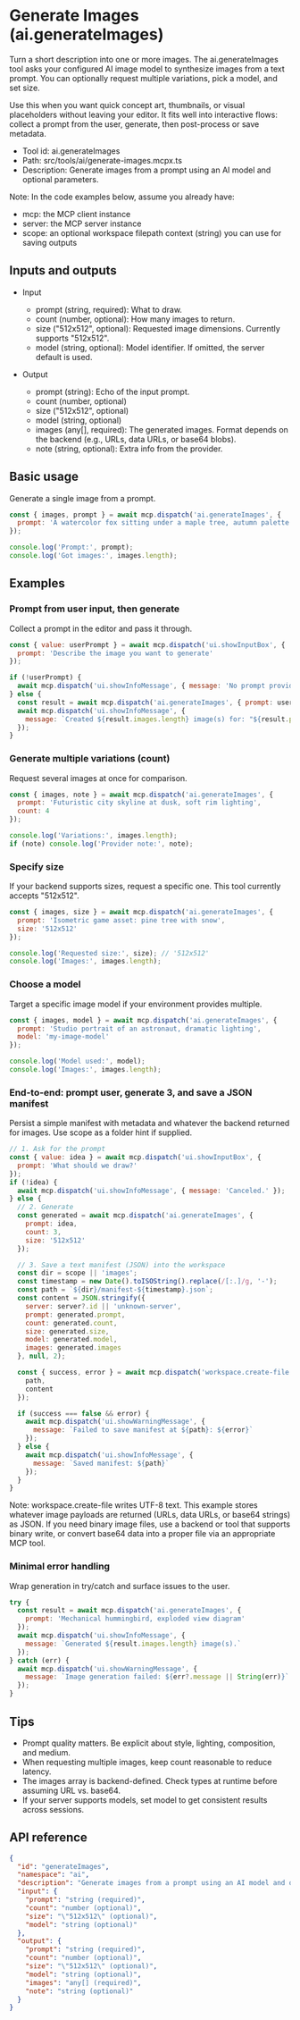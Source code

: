 # Generate Images (ai.generateImages)

Turn a short description into one or more images. The ai.generateImages tool asks your configured AI image model to synthesize images from a text prompt. You can optionally request multiple variations, pick a model, and set size.

Use this when you want quick concept art, thumbnails, or visual placeholders without leaving your editor. It fits well into interactive flows: collect a prompt from the user, generate, then post-process or save metadata.

- Tool id: ai.generateImages
- Path: src/tools/ai/generate-images.mcpx.ts
- Description: Generate images from a prompt using an AI model and optional parameters.

Note: In the code examples below, assume you already have:
- mcp: the MCP client instance
- server: the MCP server instance
- scope: an optional workspace filepath context (string) you can use for saving outputs

## Inputs and outputs

- Input
  - prompt (string, required): What to draw.
  - count (number, optional): How many images to return.
  - size ("512x512", optional): Requested image dimensions. Currently supports "512x512".
  - model (string, optional): Model identifier. If omitted, the server default is used.

- Output
  - prompt (string): Echo of the input prompt.
  - count (number, optional)
  - size ("512x512", optional)
  - model (string, optional)
  - images (any[], required): The generated images. Format depends on the backend (e.g., URLs, data URLs, or base64 blobs).
  - note (string, optional): Extra info from the provider.

## Basic usage

Generate a single image from a prompt.

```javascript
const { images, prompt } = await mcp.dispatch('ai.generateImages', {
  prompt: 'A watercolor fox sitting under a maple tree, autumn palette'
});

console.log('Prompt:', prompt);
console.log('Got images:', images.length);
```

## Examples

### Prompt from user input, then generate

Collect a prompt in the editor and pass it through.

```javascript
const { value: userPrompt } = await mcp.dispatch('ui.showInputBox', {
  prompt: 'Describe the image you want to generate'
});

if (!userPrompt) {
  await mcp.dispatch('ui.showInfoMessage', { message: 'No prompt provided.' });
} else {
  const result = await mcp.dispatch('ai.generateImages', { prompt: userPrompt });
  await mcp.dispatch('ui.showInfoMessage', {
    message: `Created ${result.images.length} image(s) for: "${result.prompt}"`
  });
}
```

### Generate multiple variations (count)

Request several images at once for comparison.

```javascript
const { images, note } = await mcp.dispatch('ai.generateImages', {
  prompt: 'Futuristic city skyline at dusk, soft rim lighting',
  count: 4
});

console.log('Variations:', images.length);
if (note) console.log('Provider note:', note);
```

### Specify size

If your backend supports sizes, request a specific one. This tool currently accepts "512x512".

```javascript
const { images, size } = await mcp.dispatch('ai.generateImages', {
  prompt: 'Isometric game asset: pine tree with snow',
  size: '512x512'
});

console.log('Requested size:', size); // '512x512'
console.log('Images:', images.length);
```

### Choose a model

Target a specific image model if your environment provides multiple.

```javascript
const { images, model } = await mcp.dispatch('ai.generateImages', {
  prompt: 'Studio portrait of an astronaut, dramatic lighting',
  model: 'my-image-model'
});

console.log('Model used:', model);
console.log('Images:', images.length);
```

### End-to-end: prompt user, generate 3, and save a JSON manifest

Persist a simple manifest with metadata and whatever the backend returned for images. Use scope as a folder hint if supplied.

```javascript
// 1. Ask for the prompt
const { value: idea } = await mcp.dispatch('ui.showInputBox', {
  prompt: 'What should we draw?'
});
if (!idea) {
  await mcp.dispatch('ui.showInfoMessage', { message: 'Canceled.' });
} else {
  // 2. Generate
  const generated = await mcp.dispatch('ai.generateImages', {
    prompt: idea,
    count: 3,
    size: '512x512'
  });

  // 3. Save a text manifest (JSON) into the workspace
  const dir = scope || 'images';
  const timestamp = new Date().toISOString().replace(/[:.]/g, '-');
  const path = `${dir}/manifest-${timestamp}.json`;
  const content = JSON.stringify({
    server: server?.id || 'unknown-server',
    prompt: generated.prompt,
    count: generated.count,
    size: generated.size,
    model: generated.model,
    images: generated.images
  }, null, 2);

  const { success, error } = await mcp.dispatch('workspace.create-file', {
    path,
    content
  });

  if (success === false && error) {
    await mcp.dispatch('ui.showWarningMessage', {
      message: `Failed to save manifest at ${path}: ${error}`
    });
  } else {
    await mcp.dispatch('ui.showInfoMessage', {
      message: `Saved manifest: ${path}`
    });
  }
}
```

Note: workspace.create-file writes UTF-8 text. This example stores whatever image payloads are returned (URLs, data URLs, or base64 strings) as JSON. If you need binary image files, use a backend or tool that supports binary write, or convert base64 data into a proper file via an appropriate MCP tool.

### Minimal error handling

Wrap generation in try/catch and surface issues to the user.

```javascript
try {
  const result = await mcp.dispatch('ai.generateImages', {
    prompt: 'Mechanical hummingbird, exploded view diagram'
  });
  await mcp.dispatch('ui.showInfoMessage', {
    message: `Generated ${result.images.length} image(s).`
  });
} catch (err) {
  await mcp.dispatch('ui.showWarningMessage', {
    message: `Image generation failed: ${err?.message || String(err)}`
  });
}
```

## Tips

- Prompt quality matters. Be explicit about style, lighting, composition, and medium.
- When requesting multiple images, keep count reasonable to reduce latency.
- The images array is backend-defined. Check types at runtime before assuming URL vs. base64.
- If your server supports models, set model to get consistent results across sessions.

## API reference

```json
{
  "id": "generateImages",
  "namespace": "ai",
  "description": "Generate images from a prompt using an AI model and optional parameters.",
  "input": {
    "prompt": "string (required)",
    "count": "number (optional)",
    "size": "\"512x512\" (optional)",
    "model": "string (optional)"
  },
  "output": {
    "prompt": "string (required)",
    "count": "number (optional)",
    "size": "\"512x512\" (optional)",
    "model": "string (optional)",
    "images": "any[] (required)",
    "note": "string (optional)"
  }
}
```